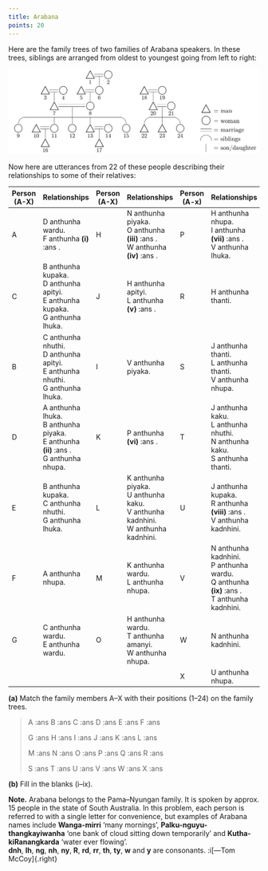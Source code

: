 ```yaml
---
title: Arabana
points: 20
---
```


Here are the family trees of two families of Arabana speakers. In
these trees, siblings are arranged from oldest to youngest going from left to right:

![Family Tree](../../pimg/iol2022i4-1.png)

Now here are utterances from 22 of these people describing their relationships to some of
their relatives:

| Person (A-X) | Relationships | Person (A-X) | Relationships | Person (A-x) | Relationships |
| - | - | - | - | - | - |
| A | D anthunha wardu.<br>F anthunha **(i)** :ans . | H | N anthunha piyaka.<br>O anthunha **(iii)** :ans .<br>W anthunha **(iv)** :ans . | P | H anthunha nhupa.<br>I anthunha **(vii)** :ans .<br>V anthunha lhuka. |
| C | B anthunha kupaka.<br>D anthunha apityi.<br>E anthunha kupaka.<br>G anthunha lhuka. | J | H anthunha apityi.<br>L anthunha  **(v)** :ans . | R | H anthunha thanti. |
| B | C anthunha nhuthi.<br>D anthunha apityi.<br>E anthunha nhuthi.<br>G anthunha lhuka. | I | V anthunha piyaka. |  S | J anthunha thanti.<br>L anthunha thanti.<br>V anthunha nhupa. |
| D | A anthunha lhuka.<br>B anthunha piyaka.<br>E anthunha  **(ii)** :ans .<br>G anthunha nhupa. | K | P anthunha **(vi)** :ans . | T | J anthunha kaku.<br>L anthunha nhuthi.<br>N anthunha kaku.<br>S anthunha thanti. | 
| E | B anthunha kupaka.<br>C anthunha nhuthi.<br>G anthunha lhuka. | L | K anthunha piyaka.<br>U anthunha kaku.<br>V anthunha kadnhini.<br>W anthunha kadnhini. | U | J anthunha kupaka.<br>R anthunha **(viii)** :ans .<br>V anthunha kadnhini. |
| F | A anthunha nhupa. | M | K anthunha wardu.<br>L anthunha nhupa. | V | N anthunha kadnhini.<br>P anthunha wardu.<br>Q anthunha **(ix)** :ans .<br>T anthunha kadnhini. |
| G | C anthunha wardu.<br>E anthunha wardu. | O | H anthunha wardu.<br>T anthunha amanyi.<br>W anthunha nhupa. | W | N anthunha kadnhini. | 
| | | | | X | U anthunha nhupa. |

**(a)** Match the family members A–X with their positions (1–24) on the family trees.

> A :ans B :ans C :ans D :ans E :ans F :ans 
>
> G :ans H :ans I :ans J :ans K :ans L :ans 
>
> M :ans N :ans O :ans P :ans Q :ans R :ans 
> 
> S :ans T :ans U :ans V :ans W :ans X :ans

**(b)** Fill in the blanks (i–ix).

**Note.** Arabana belongs to the Pama–Nyungan family. It is spoken by approx. 15 people in the
state of South Australia.
In this problem, each person is referred to with a single letter for convenience, but examples
of Arabana names include **Wanga-mirri** ‘many mornings’, **Palku-nguyu-thangkayiwanha** ‘one
bank of cloud sitting down temporarily’ and **Kutha-kiRanangkarda** ‘water ever flowing’.
<br>**dnh**, **lh**, **ng**, **nh**, **ny**, **R**, **rd**, **rr**, **th**, **ty**, **w** and **y** are consonants. :i[—Tom McCoy]{.right}
